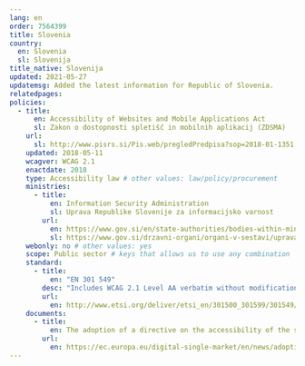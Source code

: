 ```yaml
---
lang: en
order: 7564399
title: Slovenia
country:
  en: Slovenia
  sl: Slovenija
title_native: Slovenija
updated: 2021-05-27
updatemsg: Added the latest information for Republic of Slovenia.
relatedpages:
policies:
  - title:
      en: Accessibility of Websites and Mobile Applications Act
      sl: Zakon o dostopnosti spletišč in mobilnih aplikacij (ZDSMA)
    url:
      sl: http://www.pisrs.si/Pis.web/pregledPredpisa?sop=2018-01-1351
    updated: 2018-05-11
    wcagver: WCAG 2.1
    enactdate: 2018
    type: Accessibility law # other values: law/policy/procurement
    ministries:
      - title:
          en: Information Security Administration
          sl: Uprava Republike Slovenije za informacijsko varnost
        url:
          en: https://www.gov.si/en/state-authorities/bodies-within-ministries/information-security-administration/about-the-administration/
          sl: https://www.gov.si/drzavni-organi/organi-v-sestavi/uprava-za-informacijsko-varnost/o-upravi-za-informacijsko-varnost/
    webonly: no # other values: yes
    scope: Public sector # keys that allows us to use any combination
    standard:
      - title:
          en: "EN 301 549"
        desc: "Includes WCAG 2.1 Level AA verbatim without modifications for Web content, and WCAG 2.1 Level AA as interpreted by WCAG2ICT for non-Web documentation and software."
        url:
          en: http://www.etsi.org/deliver/etsi_en/301500_301599/301549/01.01.01_60/en_301549v010101p.pdf
    documents:
      - title:
          en: The adoption of a directive on the accessibility of the sector bodies’ websites and mobile apps
        url:
          en: https://ec.europa.eu/digital-single-market/en/news/adoption-directive-accessibility-sector-bodies-websites-and-mobile-apps
---
```

